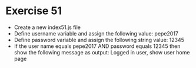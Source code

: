 # Exercise 51

* Create a new index51.js file
* Define username variable and assign the following value: pepe2017
* Define password variable and assign the following string value: 12345
* If the user name equals pepe2017 AND password equals 12345 then show the following message as output: Logged in user, show user home page